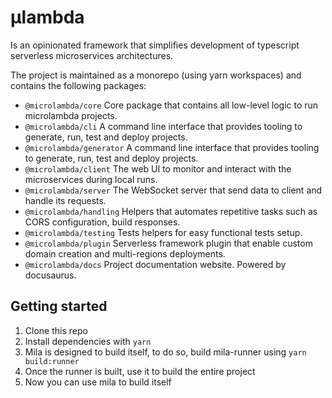 # µlambda

Is an opinionated framework that simplifies development of typescript serverless microservices
architectures.

The project is maintained as a monorepo (using yarn workspaces) and contains the following packages:

* `@microlambda/core` Core package that contains all low-level logic to run microlambda projects.
* `@microlambda/cli` A command line interface that provides tooling to generate, run, test and deploy projects.
* `@microlambda/generator` A command line interface that provides tooling to generate, run, test and deploy projects.
* `@microlambda/client` The web UI to monitor and interact with the microservices during local runs.
* `@microlambda/server` The WebSocket server that send data to client and handle its requests.
* `@microlambda/handling` Helpers that automates repetitive tasks such as CORS configuration, build responses.
* `@microlambda/testing` Tests helpers for easy functional tests setup. 
* `@microlambda/plugin` Serverless framework plugin that enable custom domain creation and multi-regions deployments. 
* `@microlambda/docs` Project documentation website. Powered by docusaurus.

## Getting started

1. Clone this repo
2. Install dependencies with `yarn`
3. Mila is designed to build itself, to do so, build mila-runner using ``yarn build:runner``
4. Once the runner is built, use it to build the entire project
5. Now you can use mila to build itself
